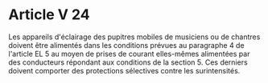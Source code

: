 # Article V 24

Les appareils d'éclairage des pupitres mobiles de musiciens ou de chantres doivent être alimentés dans les conditions prévues au paragraphe 4 de l'article EL 5 au moyen de prises de courant elles-mêmes alimentées par des conducteurs répondant aux conditions de la section 5. Ces derniers doivent comporter des protections sélectives contre les surintensités.
